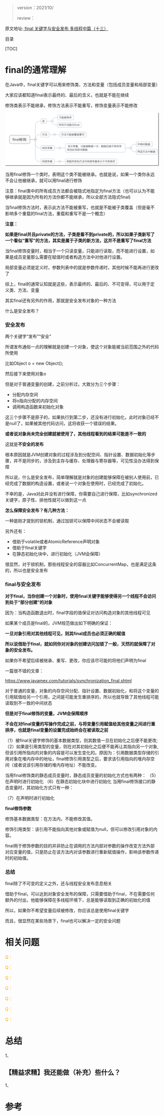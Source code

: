 > version：2021/10/
>
> review：

原文地址:[ final 关键字与安全发布 多线程中篇（十三）](https://www.cnblogs.com/noteless/p/10416678.html)

目录

[TOC]



# final的通常理解

在Java中，final关键字可以用来修饰类、方法和变量（包括成员变量和局部变量）

大家应该都知道final表示最终的、最后的含义，也就是不能在继续

修饰类表示不能继承，修饰方法表示不能重写，修饰变量表示不能修改

![](images/897393-20190222100653119-1580862208.png)

当用final修饰一个类时，表明这个类不能被继承。也就是说，如果一个类你永远不会让他被继承，就可以用final进行修饰

注意：final类中的所有成员方法都会被隐式地指定为final方法（也可以认为不能够继承就是因为所有的方法你都不能继承，所以全部方法隐式final)

当final修饰方法时，表示此方法不能被重写，也就是不能被子类覆盖（但是毫不影响多个重载的final方法，重载和重写不是一个概念）

**注意：**

**如果是final并且private的方法，子类是看不到private的，所以如果子类新写了一个看似“重写”的方法，其实是属于子类的新方法，这并不是重写了final方法**

当final修饰变量时，相当于一个只读变量，只能进行读取，而不能进行设置，如果是成员变量那么需要在赋值时或者构造方法中对他进行设置。

局部变量必须是定义时，参数列表中的就是参数传递时，其他时候不能再进行更改了

综上，final的通常认知就是这些，表示最终的、最后的、不可变得，可以用于定义类、方法、变量

其实final还有另外的作用，那就是安全发布对象的一种方法

什么是安全发布？

### 安全发布

两个关键字“发布”“安全”

所谓发布通俗一点的理解就是创建一个对象，使这个对象能被当前范围之外的代码所使用

比如Object o = new Object();

然后接下来使用对象o

但是对于普通变量的创建，之前分析过，大致分为三个步骤：

- 分配内存空间
- 将o指向分配的内存空间
- 调用构造函数来初始化对象

这三个步骤不是原子的，如果执行到第二步，还没有进行初始化，此时对象已经不是null了，如果被其他代码访问，这将收获一个错误的结果。

**或者说对象尚未完全创建就被使用了，其他线程看到的结果可能是不一致的**

这就是**不安全的发布**

根本原因就是JVM创建对象的过程涉及到分配空间、指针设置、数据初始化等步骤，并不是同步的，涉及到主存与缓存、处理器与寄存器等，可见性没办法得到保障

 

所以说，什么是安全发布，简单理解就是对象的创建能够保障在被别人使用前，已经完成了数据的构造设置，或者说一个对象在使用时，已经完成了初始化。

不幸的是，Java对此并没有进行保障，你需要自己进行保障，比如synchronized关键字，原子性、排他性就可以做到这一点

**怎么保障安全发布？有几种方法：**

一种是刚才提到的锁机制，通过加锁可以保障中间状态不会被读取

另外还有：

- 借助于volatile或者AtomicReference声明对象
- 借助于final关键字
- 在静态初始化块中，进行初始化（JVM会保障）

很显然，对于锁机制，那些线程安全的容器比如ConcurrentMap，也是满足这条的，所以也是安全发布 

### final与安全发布

**对于final，当你创建一个对象时，使用final关键字能够使得另一个线程不会访问到处于“部分创建”的对象**

因为：当构造函数退出时，final字段的值保证对访问构造对象的其他线程可见

如果某个成员是final的，JVM规范做出如下明确的保证：

**一旦对象引用对其他线程可见，则其final成员也必须正确的赋值**

**所以说借助于final，就如同你对对象的创建访问加锁了一般，天然的就保障了对象的安全发布。**

如果你不希望后续被继承、重写、更改，你应该尽可能的将他们声明为final

一篇很不错的文章：

https://www.javamex.com/tutorials/synchronization_final.shtml

对于普通的变量，对象的内存空间分配、指针设置、数据初始化，和将这个变量的引用赋值给另一个引用，之间是可能发生重排序的，所以也就导致了其他线程可能读取到不一致的中间状态

**但是对于final修饰的变量，JVM会保障顺序**

**不会在对final变量的写操作完成之前，与将变量引用赋值给其他变量之间进行重排序，也就是final变量的设置完成始终会在被读取之前** 





（1）被final关键字修饰的基本数据类型，则其数值一旦在初始化之后便不能更改;
（2）如果是引用类型的变量，则在对其初始化之后便不能再让其指向另一个对象,但该引用所指向的对象的内容是可以发生变化的。原因为：引用数据类型存储的引用对象在堆内存中的地址，final修饰引用类型之后，要求该引用指向的堆内存空间（或者说该引用存储的堆内存地址）不能改变。

当用final修饰类的静态成员变量时，静态成员变量的初始化方式也有两种：
（5）在声明时进行初始化
（6）在静态初始化块中进行初始化
当用final修饰接口的静态变量时，其初始化方式只有一种：

（7）在声明时进行初始化



**final修饰参数**

修饰基本数据类型：在方法内，不能修改其值。

修饰引用类型：该引用不能指向其他对象或赋值为null，但可以修改引用对象的内容。

final用于修饰参数的目的并非防止在调用的方法内部对参数的操作改变方法外部对应变量的值，只是防止在该方法内对该参数进行重新赋值操作，影响该参数传递时的初始值。



### 总结

final除了不可变的定义之外，还与线程安全发布息息相关

借助于final，可以达到对象安全发布的保障，只需要借助于final，不在需要任何额外的付出，他能够保障在多线程环境下，总是能够读取到正确的初始化的值

所以，如果你不希望变量后续被修改，你应该总是使用final关键字

而且，很显然在某些场景下，final也可以解决一定的安全问题

# 相关问题

<font color='orange'>Q：</font>



<font color='orange'>Q：</font>



<font color='orange'>Q：</font>



<font color='orange'>Q：</font>



<font color='orange'>Q：</font>



<font color='orange'>Q：</font>



<font color='orange'>Q：</font>



# 总结

1、

## 【精益求精】我还能做（补充）些什么？

1、



# 参考

